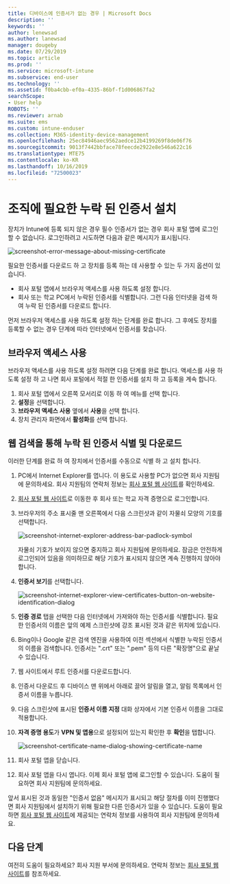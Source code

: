```yaml
---
title: 디바이스에 인증서가 없는 경우 | Microsoft Docs
description: ''
keywords: ''
author: lenewsad
ms.author: lanewsad
manager: dougeby
ms.date: 07/29/2019
ms.topic: article
ms.prod: ''
ms.service: microsoft-intune
ms.subservice: end-user
ms.technology: ''
ms.assetid: f0ba4cbb-ef0a-4335-86bf-f1d006867fa2
searchScope:
- User help
ROBOTS: ''
ms.reviewer: arnab
ms.suite: ems
ms.custom: intune-enduser
ms.collection: M365-identity-device-management
ms.openlocfilehash: 25ec84946aec9562aedce12b4199269f8de06f76
ms.sourcegitcommit: 9013f7442bbface78feecde2922e8e546a622c16
ms.translationtype: MTE75
ms.contentlocale: ko-KR
ms.lasthandoff: 10/16/2019
ms.locfileid: "72500023"
---
```

# <a name="install-missing-certificate-required-by-your-organization"></a>조직에 필요한 누락 된 인증서 설치  

장치가 Intune에 등록 되지 않은 경우 필수 인증서가 없는 경우 회사 포털 앱에 로그인 할 수 없습니다. 로그인하려고 시도하면 다음과 같은 메시지가 표시됩니다.

![screenshot-error-message-about-missing-certificate](./media/andr-cert_install-1-cert_missing.png)

필요한 인증서를 다운로드 하 고 장치를 등록 하는 데 사용할 수 있는 두 가지 옵션이 있습니다. 

- 회사 포털 앱에서 브라우저 액세스를 사용 하도록 설정 합니다.
- 회사 또는 학교 PC에서 누락된 인증서를 식별합니다. 그런 다음 인터넷을 검색 하 여 누락 된 인증서를 다운로드 합니다. 

먼저 브라우저 액세스를 사용 하도록 설정 하는 단계를 완료 합니다. 그 후에도 장치를 등록할 수 없는 경우 단계에 따라 인터넷에서 인증서를 찾습니다. 

## <a name="enable-browser-access"></a>브라우저 액세스 사용
브라우저 액세스를 사용 하도록 설정 하려면 다음 단계를 완료 합니다. 액세스를 사용 하도록 설정 하 고 나면 회사 포털에서 적절 한 인증서를 설치 하 고 등록을 계속 합니다.    

1. 회사 포털 앱에서 오른쪽 모서리로 이동 하 여 메뉴를 선택 합니다.  
2. **설정**을 선택합니다.  
3. **브라우저 액세스 사용** 옆에서 **사용**을 선택 합니다.  
4. 장치 관리자 화면에서 **활성화**를 선택 합니다. 

## <a name="identify-and-download-the-missing-certificate-through-web-search"></a>웹 검색을 통해 누락 된 인증서 식별 및 다운로드
이러한 단계를 완료 하 여 장치에서 인증서를 수동으로 식별 하 고 설치 합니다.  

1. PC에서 Internet Explorer를 엽니다. 이 용도로 사용할 PC가 없으면 회사 지원팀에 문의하세요. 회사 지원팀의 연락처 정보는 [회사 포털 웹 사이트](https://go.microsoft.com/fwlink/?linkid=2010980)를 확인하세요.

2. [회사 포털 웹 사이트](https://go.microsoft.com/fwlink/?linkid=2010980)로 이동한 후 회사 또는 학교 자격 증명으로 로그인합니다.

3. 브라우저의 주소 표시줄 맨 오른쪽에서 다음 스크린샷과 같이 자물쇠 모양의 기호를 선택합니다.

    ![screenshot-internet-explorer-address-bar-padlock-symbol](./media/andr-missing-cert-ie-padlock-symbol.png)

    자물쇠 기호가 보이지 않으면 중지하고 회사 지원팀에 문의하세요. 잠금은 안전하게 로그인되어 있음을 의미하므로 해당 기호가 표시되지 않으면 계속 진행하지 않아야 합니다.

4. **인증서 보기**를 선택합니다.

    ![screenshot-internet-explorer-view-certificates-button-on-website-identification-dialog](./media/andr-missg-cert-ie-view-cert-button.png)

5. **인증 경로** 탭을 선택한 다음 인터넷에서 가져와야 하는 인증서를 식별합니다. 필요한 인증서의 이름은 앞의 예제 스크린샷에 강조 표시된 것과 같은 위치에 있습니다.

6. Bing이나 Google 같은 검색 엔진을 사용하여 이전 섹션에서 식별한 누락된 인증서의 이름을 검색합니다. 인증서는 ".crt" 또는 ".pem" 등의 다른 "확장명"으로 끝날 수 있습니다.

7. 웹 사이트에서 루트 인증서를 다운로드합니다.

8. 인증서 다운로드 후 디바이스 맨 위에서 아래로 끌어 알림을 열고, 알림 목록에서 인증서 이름을 누릅니다.

4. 다음 스크린샷에 표시된 **인증서 이름 지정** 대화 상자에서 기본 인증서 이름을 그대로 적용합니다.

5. **자격 증명 용도**가 **VPN 및 앱용**으로 설정되어 있는지 확인한 후 **확인**을 탭합니다.

    ![screenshot-certificate-name-dialog-showing-certificate-name](./media/andr-missing-cert-cert-name.png)

6. 회사 포털 앱을 닫습니다.

7. 회사 포털 앱을 다시 엽니다. 이제 회사 포털 앱에 로그인할 수 있습니다. 도움이 필요하면 회사 지원팀에 문의하세요.

앞서 표시된 것과 동일한 "인증서 없음" 메시지가 표시되고 해당 절차를 이미 진행했다면 회사 지원팀에서 설치하기 위해 필요한 다른 인증서가 있을 수 있습니다. 도움이 필요하면 [회사 포털 웹 사이트](https://go.microsoft.com/fwlink/?linkid=2010980)에 제공되는 연락처 정보를 사용하여 회사 지원팀에 문의하세요.

## <a name="next-steps"></a>다음 단계  

여전히 도움이 필요하세요? 회사 지원 부서에 문의하세요. 연락처 정보는 [회사 포털 웹 사이트](https://go.microsoft.com/fwlink/?linkid=2010980)를 참조하세요.  
